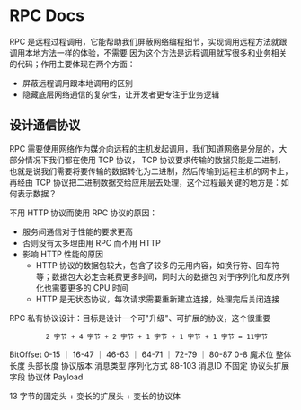 # RPC Docs

RPC 是远程过程调用，它能帮助我们屏蔽网络编程细节，实现调用远程方法就跟调用本地方法一样的体验，不需要
因为这个方法是远程调用就写很多和业务相关的代码；作用主要体现在两个方面：
- 屏蔽远程调用跟本地调用的区别
- 隐藏底层网络通信的复杂性，让开发者更专注于业务逻辑

## 设计通信协议

RPC 需要使用网络作为媒介向远程的主机发起调用，我们知道网络是分层的，大部分情况下我们都在使用 TCP 协议，
TCP 协议要求传输的数据只能是二进制，也就是说我们需要将要传输的数据转化为二进制，然后传输到远程主机的网卡上，
再经由 TCP 协议把二进制数据交给应用层去处理，这个过程最关键的地方是：如何表示数据？

不用 HTTP 协议而使用 RPC 协议的原因：
- 服务间通信对于性能的要求更高
- 否则没有太多理由用 RPC 而不用 HTTP
- 影响 HTTP 性能的原因
  - HTTP 协议的数据包较大，包含了较多的无用内容，如换行符、回车符等；数据包大必定会耗费更多时间，同时大的数据包
    对于序列化和反序列化也需要更多的 CPU 时间
  - HTTP 是无状态协议，每次请求需要重新建立连接，处理完后关闭连接
    
RPC 私有协议设计：目标是设计一个可"升级"、可扩展的协议，这个很重要

             2 字节 + 4 字节 + 2 字节 + 1 字节 + 1 字节 + 1 字节 = 11字节
BitOffset    0-15   ｜   16-47   ｜  46-63   ｜  64-71  ｜   72-79   ｜ 80-87
0-8         魔术位      整体长度    头部长度     协议版本    消息类型      序列化方式
88-103      消息ID
不固定       协议头扩展字段
协议体       Payload

13 字节的固定头 + 变长的扩展头 + 变长的协议体
